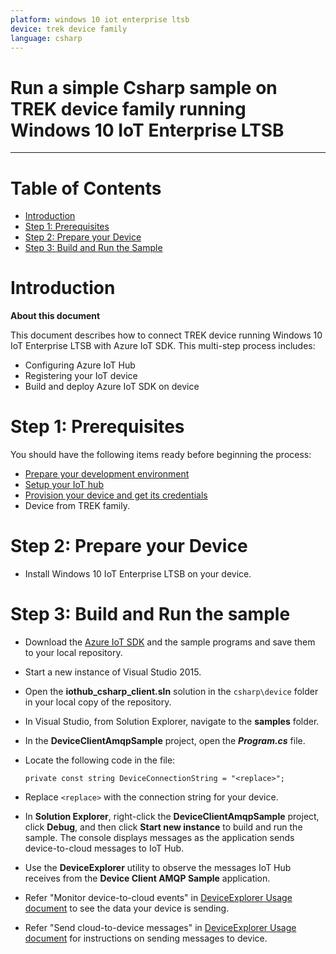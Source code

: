```yaml
---
platform: windows 10 iot enterprise ltsb
device: trek device family
language: csharp
---
```


Run a simple Csharp sample on TREK device family running Windows 10 IoT Enterprise LTSB
===
---

# Table of Contents

-   [Introduction](#Introduction)
-   [Step 1: Prerequisites](#Prerequisites)
-   [Step 2: Prepare your Device](#PrepareDevice)
-   [Step 3: Build and Run the Sample](#Build)

<a name="Introduction"></a>
# Introduction

**About this document**

This document describes how to connect TREK device running Windows 10 IoT Enterprise LTSB with Azure IoT SDK. This multi-step process includes:
-   Configuring Azure IoT Hub
-   Registering your IoT device
-   Build and deploy Azure IoT SDK on device

<a name="Prerequisites"></a>
# Step 1: Prerequisites

You should have the following items ready before beginning the process:

-   [Prepare your development environment][setup-devbox-windows]
-   [Setup your IoT hub][lnk-setup-iot-hub]
-   [Provision your device and get its credentials][lnk-manage-iot-hub]
-   Device from TREK family.

<a name="PrepareDevice"></a>
# Step 2: Prepare your Device

-   Install Windows 10 IoT Enterprise LTSB on your device.

<a name="Build"></a>
# Step 3: Build and Run the sample

-   Download the [Azure IoT SDK](https://github.com/Azure/azure-iot-sdks) and the sample programs and save them to your local repository.
-   Start a new instance of Visual Studio 2015.
-   Open the **iothub\_csharp\_client.sln** solution in the `csharp\device` folder in your local copy of the repository.
-   In Visual Studio, from Solution Explorer, navigate to the **samples** folder.
-   In the **DeviceClientAmqpSample** project, open the ***Program.cs*** file.
-   Locate the following code in the file:

        private const string DeviceConnectionString = "<replace>";
        
-   Replace `<replace>` with the connection string for your device.
-   In **Solution Explorer**, right-click the **DeviceClientAmqpSample** project, click **Debug**, and then click **Start new instance** to build and run the sample. The console displays messages as the application sends device-to-cloud messages to IoT Hub.
-   Use the **DeviceExplorer** utility to observe the messages IoT Hub receives from the **Device Client AMQP Sample** application.
-   Refer "Monitor device-to-cloud events" in [DeviceExplorer Usage document](https://github.com/Azure/azure-iot-sdk-csharp/blob/master/tools/DeviceExplorer/doc/how_to_use_device_explorer.md) to see the data your device is sending.
-   Refer "Send cloud-to-device messages" in [DeviceExplorer Usage document](https://github.com/Azure/azure-iot-sdk-csharp/blob/master/tools/DeviceExplorer/doc/how_to_use_device_explorer.md) for instructions on sending messages to device.

[setup-devbox-windows]: https://github.com/Azure/azure-iot-sdk-c/blob/master/doc/devbox_setup.md
[lnk-setup-iot-hub]: ../setup_iothub.md
[lnk-manage-iot-hub]: ../manage_iot_hub.md
